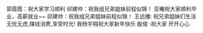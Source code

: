 
郭霞霞：祝大家学习顺利
祁建帅：祝我组兄弟姐妹前程似锦！
亚曦祝大家顺利毕业，高薪就业~~
祁建帅：祝我组兄弟姐妹前程似锦！
王远播: 祝兄弟姐妹们生活无忧无虑,赚钱消费,享受时光!
我杨宇翔祝大家新年快乐
殷俊 :祝大家 开开心心





